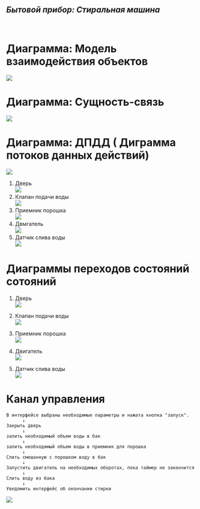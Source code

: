 <H2><i>Бытовой прибор: Стиральная машина</i></H2> </br>

# Диаграмма: Модель взаимодействия объектов
  ![](https://github.com/ZeynalovZ/BMSTU-4-sem/blob/master/OOP/OOP_5/МВО%20СМ1.PNG)

# Диаграмма: Сущность-связь
 ![](https://github.com/ZeynalovZ/BMSTU-4-sem/blob/master/OOP/OOP_5/Сущность-Связь%20СМ1.PNG)
 
# Диаграмма: ДПДД ( Диграмма потоков данных действий)
  ![](https://github.com/ZeynalovZ/BMSTU-4-sem/blob/master/OOP/OOP_5/ДПДД%20СМ4.PNG)
  
  1. Дверь </br>
  ![](https://github.com/ZeynalovZ/BMSTU-4-sem/blob/master/OOP/OOP_5/ДПДД%20Дверь.PNG)
  2. Клапан подачи воды </br>
  ![](https://github.com/ZeynalovZ/BMSTU-4-sem/blob/master/OOP/OOP_5/ДПДД%20ДПВ.PNG)
  3. Приемник порошка </br>
  ![](https://github.com/ZeynalovZ/BMSTU-4-sem/blob/master/OOP/OOP_5/ДПДД%20П%20СМ1.PNG)
  4. Двмгатель </br>
  ![](https://github.com/ZeynalovZ/BMSTU-4-sem/blob/master/OOP/OOP_5/ДПДД%20ДВ%20СМ1.PNG)
  5. Датчик слива воды </br>
  ![](https://github.com/ZeynalovZ/BMSTU-4-sem/blob/master/OOP/OOP_5/ДПДД%20ДСВ.PNG)
  
  
 
# Диаграммы переходов состояний сотояний
  1. Дверь</br>
    ![](https://github.com/ZeynalovZ/BMSTU-4-sem/blob/master/OOP/OOP_5/Дверь%20СМ1.PNG)
    
  2. Клапан подачи воды</br>
    ![](https://github.com/ZeynalovZ/BMSTU-4-sem/blob/master/OOP/OOP_5/КПВ%20СМ%201.PNG)
    
  3. Приемник порошка</br>
    ![](https://github.com/ZeynalovZ/BMSTU-4-sem/blob/master/OOP/OOP_5/ПП%20СМ1.PNG)
 
  4. Двигатель</br>
    ![](https://github.com/ZeynalovZ/BMSTU-4-sem/blob/master/OOP/OOP_5/ДВ%20СМ1.PNG)
 
  5. Датчик слива воды</br>
    ![](https://github.com/ZeynalovZ/BMSTU-4-sem/blob/master/OOP/OOP_5/ДСВ%20СМ1.PNG)
    
# Канал управления

  ```
  В интерфейсе выбраны необходимые параметры и нажата кнопка "запуск".
        ↓
  Закрыть дверь
        ↓
  залить необходимый объем воды в бак
        ↓
  залить необходимый объем воды в приемник для порошка
        ↓
  Слить смешанную с порошком воду в бак
        ↓
  Запустить двигатель на необходимых оборотах, пока таймер не закончится
        ↓
  Слить воду из бака
        ↓
  Уведомить интерфейс об окончании стирки
  ```
   ![](https://github.com/ZeynalovZ/BMSTU-4-sem/blob/master/OOP/OOP_5/Канал%20данных.PNG)
